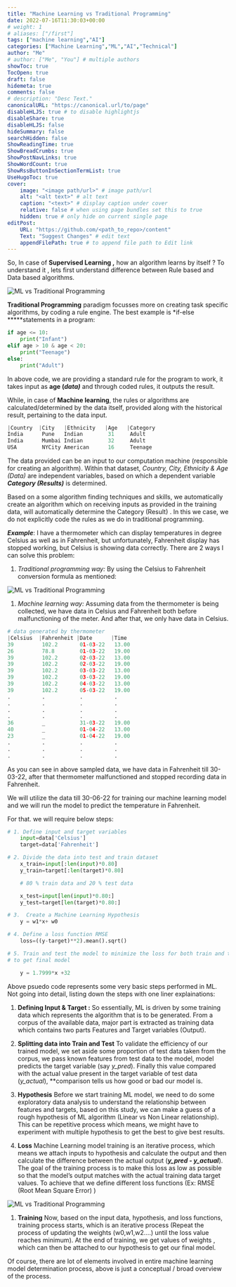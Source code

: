 ```yaml
---
title: "Machine Learning vs Traditional Programming"
date: 2022-07-16T11:30:03+00:00
# weight: 1
# aliases: ["/first"]
tags: ["machine learning","AI"]
categories: ["Machine Learning","ML","AI","Technical"]
author: "Me"
# author: ["Me", "You"] # multiple authors
showToc: true
TocOpen: true
draft: false
hidemeta: true
comments: false
# description: "Desc Text."
canonicalURL: "https://canonical.url/to/page"
disableHLJS: true # to disable highlightjs
disableShare: true
disableHLJS: false
hideSummary: false
searchHidden: false
ShowReadingTime: true
ShowBreadCrumbs: true
ShowPostNavLinks: true
ShowWordCount: true
ShowRssButtonInSectionTermList: true
UseHugoToc: true
cover:
    image: "<image path/url>" # image path/url
    alt: "<alt text>" # alt text
    caption: "<text>" # display caption under cover
    relative: false # when using page bundles set this to true
    hidden: true # only hide on current single page
editPost:
    URL: "https://github.com/<path_to_repo>/content"
    Text: "Suggest Changes" # edit text
    appendFilePath: true # to append file path to Edit link
---
```

<!-- # Machine Learning vs Traditional Programming -->

So, In case of **Supervised Learning ,**  how an algorithm learns by itself ? To understand it , lets first understand difference between Rule based and Data based algorithms.

![ML vs Traditional Programming](images/1_ml-vs-tp.png)

**Traditional Programming** paradigm focusses more on creating task specific algorithms, by coding a rule engine. The best example is *if-else  *****statements in a program:

```python
if age <= 10:
	print("Infant")
elif age > 10 & age < 20:
	print("Teenage")
else:
	print("Adult")
```

In above code, we are providing a standard rule for the program to work, it takes input as **age (*data)*** and through coded rules, it outputs the result.

While, in case of **Machine learning**, the rules or algorithms are calculated/determined by the data itself, provided along with the historical result, pertaining to the data input.

```python
|Country  |City   |Ethnicity   |Age   |Category
India      Pune   Indian        31     Adult
India      Mumbai Indian        32     Adult
USA        NYCity American      16     Teenage
```

The data provided can be an input to our computation machine (responsible for creating an algorithm). Within that dataset, *Country, City, Ethnicity & Age (Data)* are independent variables, based on which a dependent variable ***Category (Results)*** is determined.

Based on a some algorithm finding techniques and skills, we automatically create an algorithm which on receiving inputs as provided in the training data, will automatically determine the Category (Result) . In this we case, we do not explicitly code the rules as we do in traditional programming.

***Example***: 
I have a thermometer which can display temperatures in degree Celsius as well as in Fahrenheit, but unfortunately, Fahrenheit display has stopped working, but Celsius is showing data correctly. There are 2 ways I can solve this problem:

1. *Traditional programming way:*   By using the Celsius to Fahrenheit conversion formula as mentioned:

![ML vs Traditional Programming](images/1_celsius.png)

1. *Machine learning way:*   Assuming data from the thermometer is being collected, we have data in Celsius and Fahrenheit both before malfunctioning of the meter. And after that, we only have data in Celsius.

```python
# data generated by thermometer
|Celsius  |Fahrenheit |Date      |Time
39         102.2       01-03-22   13.00
26         78.8        01-03-22   19.00
39         102.2       02-03-22   13.00
39         102.2       02-03-22   19.00
39         102.2       03-03-22   13.00
39         102.2       03-03-22   19.00
39         102.2       04-03-22   13.00
39         102.2       05-03-22   19.00
.          .           .          .
.          .           .          .
.          .           .          .
.          .           .          .
36         _           31-03-22   19.00
40         _           01-04-22   13.00
23         _           01-04-22   19.00
.          .           .          .
.          .           .          .
.          .           .          .
```

As you can see in above sampled data, we have data in Fahrenheit till 30-03-22, after that thermometer malfunctioned and stopped recording data in Fahrenheit.

We will utilize the data till 30-06-22 for training our machine learning model and we will run the model to predict the temperature in Fahrenheit.

For that. we will require below steps:

```python
# 1. Define input and target variables
	input=data['Celsius']
	target=data['Fahrenheit']

# 2. Divide the data into test and train dataset 
	x_train=input[:len(input)*0.80]
	y_train=target[:len(target)*0.80]

	# 80 % train data and 20 % test data

	x_test=input[len(input)*0.80:]
	y_test=target[len(target)*0.80:]

# 3.  Create a Machine Learning Hypothesis
	y = w1*x+ w0

# 4. Define a loss function RMSE
	loss=((y-target)**2).mean().sqrt()

# 5. Train and test the model to minimize the loss for both train and test data
# to get final model

	y = 1.7999*x +32
```

Above psuedo code represents some very basic steps performed in ML. Not going into detail, listing down the steps with one liner explainations:

1. **Defining Input & Target :** So essentially, ML is driven by some training data which represents the algorithm that is to be generated. From a corpus of the available data, major part is extracted as training data which contains two parts Features and Target variables (Output). 

2. **Splitting data into Train and Test**
To validate the efficiency of our trained model, we set aside some proportion of test data taken from the corpus, we pass known features from test data to the model, model predicts the target variable (say *y_pred*). Finally this value compared with the actual value present in the target variable of test data (*y_actual*), **comparison tells us how good or bad our model is.
3. **Hypothesis**
Before we start training ML model, we need to do some exploratory data analysis to understand the relationship between features and targets, based on this study, we can make a guess of a rough hypothesis of ML algorithm (Linear vs Non Linear relationship). This can be repetitive process which means, we might have to experiment with multiple hypothesis to get the best to give best results.
4. **Loss**
Machine Learning model training is an iterative process, which means we attach inputs to hypothesis and calculate the output and then calculate the difference between the actual output (***y_pred - y_actual***). The goal of the training process is to make this loss as low as possible so that the model’s output matches with the actual training data target values. To achieve that we define different loss functions (Ex: RMSE (Root Mean Square Error) )

![ML vs Traditional Programming](images/1_rmse.png)

1. **Training**
Now, based on the input data, hypothesis, and loss functions, training process starts, which is an iterative process (Repeat the process of updating the weights (w0,w1,w2….) until the loss value reaches minimum). At the end of training, we get values of weights , which can then be attached to our hypothesis to get our final model.

Of course, there are lot of elements involved in entire machine learning model determination process, above is just a conceptual / broad overview of the process.